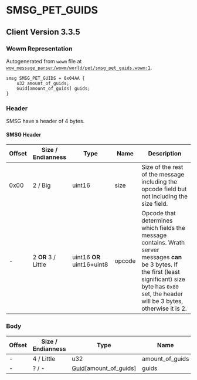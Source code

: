 # SMSG_PET_GUIDS

## Client Version 3.3.5

### Wowm Representation

Autogenerated from `wowm` file at [`wow_message_parser/wowm/world/pet/smsg_pet_guids.wowm:1`](https://github.com/gtker/wow_messages/tree/main/wow_message_parser/wowm/world/pet/smsg_pet_guids.wowm#L1).
```rust,ignore
smsg SMSG_PET_GUIDS = 0x04AA {
    u32 amount_of_guids;
    Guid[amount_of_guids] guids;
}
```
### Header

SMSG have a header of 4 bytes.

#### SMSG Header

| Offset | Size / Endianness | Type   | Name   | Description |
| ------ | ----------------- | ------ | ------ | ----------- |
| 0x00   | 2 / Big           | uint16 | size   | Size of the rest of the message including the opcode field but not including the size field.|
| -      | 2 **OR** 3 / Little| uint16 **OR** uint16+uint8 | opcode | Opcode that determines which fields the message contains. Wrath server messages **can** be 3 bytes. If the first (least significant) size byte has `0x80` set, the header will be 3 bytes, otherwise it is 2. |

### Body

| Offset | Size / Endianness | Type | Name | Description | Comment |
| ------ | ----------------- | ---- | ---- | ----------- | ------- |
| - | 4 / Little | u32 | amount_of_guids |  |  |
| - | ? / - | [Guid](../spec/packed-guid.md)[amount_of_guids] | guids |  |  |


